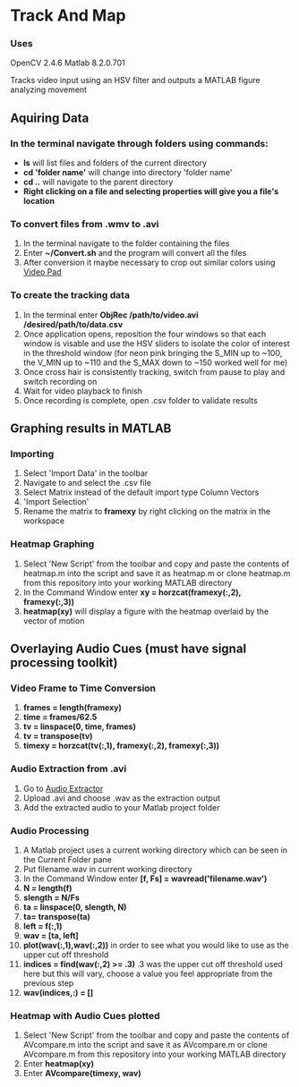 Track And Map
===========
### Uses
OpenCV 2.4.6
Matlab 8.2.0.701

Tracks video input using an HSV filter and outputs a MATLAB figure analyzing movement
## 

## Aquiring Data
### In the terminal navigate through folders using commands:
- **ls** will list files and folders of the current directory
- **cd 'folder name'** will change into directory 'folder name'
- **cd ..** will navigate to the parent directory
- **Right clicking on a file and selecting properties will give you a file's location**

### To convert files from .wmv to .avi
1. In the terminal navigate to the folder containing the files
2. Enter **~/Convert.sh** and the program will convert all the files
3. After conversion it maybe necessary to crop out similar colors using [Video Pad](http://www.nchsoftware.com/videopad/)

### To create the tracking data
1. In the terminal enter **ObjRec /path/to/video.avi /desired/path/to/data.csv**
2. Once application opens, reposition the four windows so that each window is visable and use the HSV sliders to isolate the color of interest in the threshold window (for neon pink bringing the S_MIN up to ~100, the V_MIN up to ~110 and the S_MAX down to ~150 worked well for me)
3. Once cross hair is consistently tracking, switch from pause to play and switch recording on
4. Wait for video playback to finish
5. Once recording is complete, open .csv folder to validate results

## Graphing results in MATLAB
### Importing
1. Select 'Import Data' in the toolbar
2. Navigate to and select the .csv file
3. Select Matrix instead of the default import type Column Vectors
4. 'Import Selection'
5. Rename the matrix to **framexy** by right clicking on the matrix in the workspace

### Heatmap Graphing
1.  Select 'New Script' from the toolbar and copy and paste the contents of heatmap.m into the script and save it as heatmap.m or clone heatmap.m from this repository into your working MATLAB directory
2. In the Command Window enter **xy = horzcat(framexy(:,2), framexy(:,3))**
3. **heatmap(xy)** will display a figure with the heatmap overlaid by the vector of motion

## Overlaying Audio Cues (must have signal processing toolkit)
### Video Frame to Time Conversion
1. **frames = length(framexy)**
2. **time = frames/62.5**
3. **tv = linspace(0, time, frames)**
4. **tv = transpose(tv)**
4. **timexy = horzcat(tv(:,1), framexy(:,2), framexy(:,3))**

### Audio Extraction from .avi
1. Go to [Audio Extractor](http://audio-extractor.net/)
2. Upload .avi and choose .wav as the extraction output
3. Add the extracted audio to your Matlab project folder

### Audio Processing
1. A Matlab project uses a current working directory which can be seen in the Current Folder pane
2. Put filename.wav in current working directory
3. In the Command Window enter **[f, Fs] = wavread('filename.wav')**
4. **N = length(f)**
5. **slength = N/Fs**
6. **ta = linspace(0, slength, N)**
7. **ta= transpose(ta)**
8. **left = f(:,1)**
9. **wav = [ta, left]**
10. **plot(wav(:,1),wav(:,2))** in order to see what you would like to use as the upper cut off threshold
10. **indices = find(wav(:,2) >= .3)** .3 was the upper cut off threshold used here but this will vary, choose a value you feel appropriate from the previous step
11. **wav(indices,:) = []**

### Heatmap with Audio Cues plotted
1.  Select 'New Script' from the toolbar and copy and paste the contents of AVcompare.m into the script and save it as AVcompare.m or clone AVcompare.m from this repository into your working MATLAB directory
2. Enter **heatmap(xy)**
3. Enter **AVcompare(timexy, wav)**







  